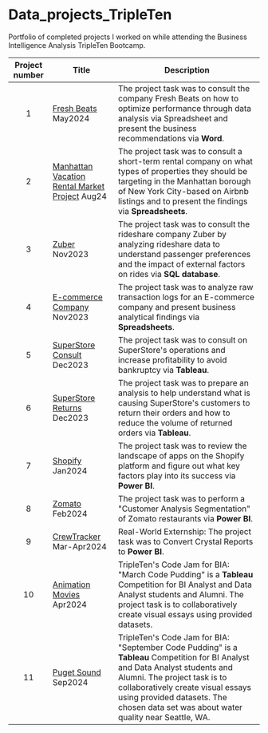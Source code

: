 # Data_projects_TripleTen
Portfolio of completed projects I worked on while attending the Business Intelligence Analysis TripleTen Bootcamp.

| Project number | Title | Description |
| :-----------: | ----------- |----------- |
| 1 | [Fresh Beats](https://github.com/Tiffany-Bergett/Data_projects_TripleTen/tree/main/Fresh%20Beats) May2024 | The project task was to consult the company Fresh Beats on how to optimize performance through data analysis via Spreadsheet and present the business recommendations via **Word**. |
| 2 | [Manhattan Vacation Rental Market Project](https://github.com/Tiffany-Bergett/Data_projects_TripleTen/tree/main/Manhattan%20Vacation%20Rental%20Market%20Project) Aug24 | The project task was to consult a short-term rental company on what types of properties they should be targeting in the Manhattan borough of New York City-based on Airbnb listings and to present the findings via **Spreadsheets**. |
| 3 | [Zuber](https://github.com/Tiffany-Bergett/Data_projects_TripleTen/tree/main/Zuber) Nov2023| The project task was to consult the rideshare company Zuber by analyzing rideshare data to understand passenger preferences and the impact of external factors on rides via **SQL database**. |
| 4 | [E-commerce Company](https://github.com/Tiffany-Bergett/Data_projects_TripleTen/tree/main/E-commerce%20Company) Nov2023| The project task was to analyze raw transaction logs for an E-commerce company and present business analytical findings via **Spreadsheets**. |
| 5 | [SuperStore Consult](https://github.com/Tiffany-Bergett/Data_projects_TripleTen/tree/main/SuperStore%20Consult) Dec2023 | The project task was to consult on SuperStore's operations and increase profitability to avoid bankruptcy via **Tableau**. |
| 6 | [SuperStore Returns](https://github.com/Tiffany-Bergett/Data_projects_TripleTen/tree/main/SuperStore%20Returns) Dec2023 | The project task was to prepare an analysis to help understand what is causing SuperStore's customers to return their orders and how to reduce the volume of returned orders via **Tableau**. |
| 7 | [Shopify](https://github.com/Tiffany-Bergett/Data_projects_TripleTen/tree/main/Shopify) Jan2024| The project task was to review the landscape of apps on the Shopify platform and figure out what key factors play into its success via **Power BI**. |
| 8 | [Zomato](https://github.com/Tiffany-Bergett/Data_projects_TripleTen/tree/main/Zomato) Feb2024 | The project task was to perform a "Customer Analysis Segmentation" of Zomato restaurants via **Power BI**. |
| 9 | [CrewTracker](https://github.com/Tiffany-Bergett/Data_projects_TripleTen/tree/main/CrewTracker) Mar-Apr2024 | Real-World Externship: The project task was to Convert Crystal Reports to **Power BI**. |
| 10| [Animation Movies](https://github.com/Tiffany-Bergett/Data_projects_TripleTen/tree/main/Animation%20Movies) Apr2024 | TripleTen's Code Jam for BIA: "March Code Pudding" is a **Tableau** Competition for BI Analyst and Data Analyst students and Alumni. The project task is to collaboratively create visual essays using provided datasets. |
| 11| [Puget Sound](https://github.com/Tiffany-Bergett/Data_projects_TripleTen/tree/main/Puget%20Sound) Sep2024| TripleTen's Code Jam for BIA: "September Code Pudding" is a **Tableau** Competition for BI Analyst and Data Analyst students and Alumni. The project task is to collaboratively create visual essays using provided datasets. The chosen data set was about water quality near Seattle, WA. |
